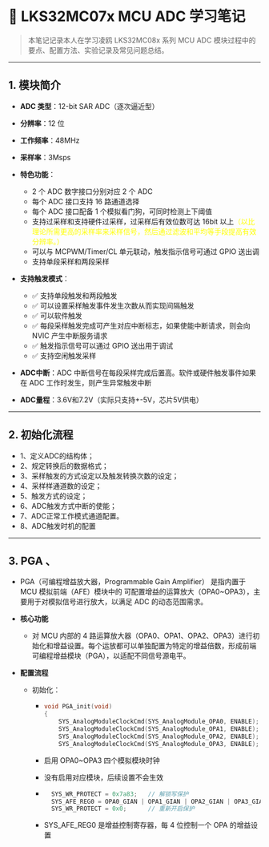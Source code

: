 # 📘 LKS32MC07x MCU ADC 学习笔记

> 本笔记记录本人在学习凌鸥 LKS32MC08x 系列 MCU ADC 模块过程中的要点、配置方法、实验记录及常见问题总结。

---

## 1. 模块简介
- **ADC 类型**：12-bit SAR ADC（逐次逼近型）
- **分辨率**：12 位
- **工作频率**：48MHz
- **采样率**：3Msps
- **特色功能**：
    - 2 个 ADC 数字接口分别对应 2 个 ADC
    - 每个 ADC 接口支持 16 路通道选择
    - 每个 ADC 接口配备 1 个模拟看门狗，可同时检测上下阈值
    - 支持过采样和支持硬件过采样，过采样后有效位数可达 16bit 以上<font color="yellow">（以比理论所需更高的采样率来采样信号，然后通过滤波和平均等手段提高有效分辨率。）</font>
    - 可以与 MCPWM/Timer/CL 单元联动，触发指示信号可通过 GPIO 送出调
    - 支持单段采样和两段采样

- **支持触发模式**：
  - ✅ 支持单段触发和两段触发
  - ✅ 可以设置采样触发事件发生次数从而实现间隔触发
  - ✅ 可以软件触发
  - ✅ 每段采样触发完成可产生对应中断标志，如果使能中断请求，则会向 NVIC 产生中断服务请求
  - ✅ 触发指示信号可以通过 GPIO 送出用于调试
  - ✅ 支持空闲触发采样
- **ADC中断**：ADC 中断信号在每段采样完成后置高。软件或硬件触发事件如果在 ADC 工作时发生，则产生异常触发中断
- **ADC量程**：3.6V和7.2V（实际只支持+-5V，芯片5V供电）

---

## 2. 初始化流程
  - 1、定义ADC的结构体；
  - 2、规定转换后的数据格式；
  - 3、采样触发的方式设定以及触发转换次数的设定；
  - 4、采样样通道数的设定；
  - 5、触发方式的设定；
  - 6、ADC触发方式中断的使能；
  - 7、ADC正常工作模式通道配置。
  - 8、ADC触发时机的配置
---

## 3. PGA 、
- PGA（可编程增益放大器，Programmable Gain Amplifier） 是指内置于 MCU 模拟前端（AFE）模块中的 可配置增益的运算放大（OPA0~OPA3），主要用于对模拟信号进行放大，以满足 ADC 的动态范围需求。

- **核心功能**
  - 对 MCU 内部的 4 路运算放大器（OPA0、OPA1、OPA2、OPA3）进行初始化和增益设置。每个运放都可以单独配置为特定的增益倍数，形成前端可编程增益模块（PGA），以适配不同信号源电平。

- **配置流程**
  - 初始化：
    - ```c
      void PGA_init(void)
      {
          SYS_AnalogModuleClockCmd(SYS_AnalogModule_OPA0, ENABLE);
          SYS_AnalogModuleClockCmd(SYS_AnalogModule_OPA1, ENABLE);
          SYS_AnalogModuleClockCmd(SYS_AnalogModule_OPA2, ENABLE);
          SYS_AnalogModuleClockCmd(SYS_AnalogModule_OPA3, ENABLE);
      ```
    - 启用 OPA0~OPA3 四个模拟模块时钟
    - 没有启用对应模块，后续设置不会生效

    - ```c
        SYS_WR_PROTECT = 0x7a83;   // 解锁写保护
        SYS_AFE_REG0 = OPA0_GIAN | OPA1_GIAN | OPA2_GIAN | OPA3_GIAN;
        SYS_WR_PROTECT = 0x0;      // 重新开启保护
      ```
    - SYS_AFE_REG0 是增益控制寄存器，每 4 位控制一个 OPA 的增益设置


    